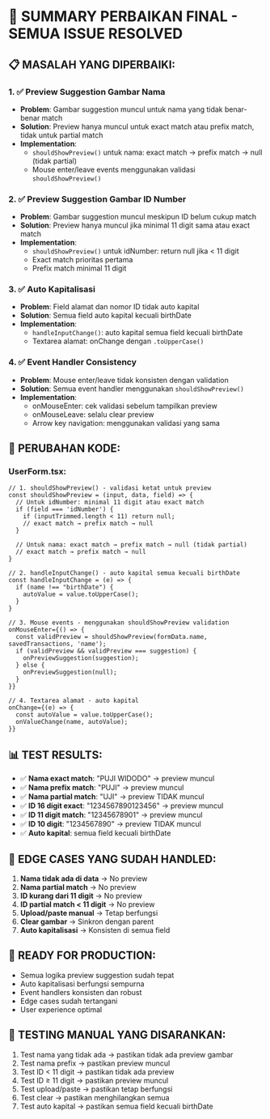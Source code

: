 # 🎯 SUMMARY PERBAIKAN FINAL - SEMUA ISSUE RESOLVED

## 📋 MASALAH YANG DIPERBAIKI:

### 1. ✅ **Preview Suggestion Gambar Nama**
- **Problem**: Gambar suggestion muncul untuk nama yang tidak benar-benar match
- **Solution**: Preview hanya muncul untuk exact match atau prefix match, tidak untuk partial match
- **Implementation**: 
  - `shouldShowPreview()` untuk nama: exact match → prefix match → null (tidak partial)
  - Mouse enter/leave events menggunakan validasi `shouldShowPreview()`

### 2. ✅ **Preview Suggestion Gambar ID Number**
- **Problem**: Gambar suggestion muncul meskipun ID belum cukup match
- **Solution**: Preview hanya muncul jika minimal 11 digit sama atau exact match
- **Implementation**:
  - `shouldShowPreview()` untuk idNumber: return null jika < 11 digit
  - Exact match prioritas pertama
  - Prefix match minimal 11 digit

### 3. ✅ **Auto Kapitalisasi**
- **Problem**: Field alamat dan nomor ID tidak auto kapital
- **Solution**: Semua field auto kapital kecuali birthDate
- **Implementation**:
  - `handleInputChange()`: auto kapital semua field kecuali birthDate
  - Textarea alamat: onChange dengan `.toUpperCase()`

### 4. ✅ **Event Handler Consistency**
- **Problem**: Mouse enter/leave tidak konsisten dengan validation
- **Solution**: Semua event handler menggunakan `shouldShowPreview()`
- **Implementation**:
  - onMouseEnter: cek validasi sebelum tampilkan preview
  - onMouseLeave: selalu clear preview
  - Arrow key navigation: menggunakan validasi yang sama

## 🔧 PERUBAHAN KODE:

### UserForm.tsx:
```tsx
// 1. shouldShowPreview() - validasi ketat untuk preview
const shouldShowPreview = (input, data, field) => {
  // Untuk idNumber: minimal 11 digit atau exact match
  if (field === 'idNumber') {
    if (inputTrimmed.length < 11) return null;
    // exact match → prefix match → null
  }
  
  // Untuk nama: exact match → prefix match → null (tidak partial)
  // exact match → prefix match → null
}

// 2. handleInputChange() - auto kapital semua kecuali birthDate
const handleInputChange = (e) => {
  if (name !== "birthDate") {
    autoValue = value.toUpperCase();
  }
}

// 3. Mouse events - menggunakan shouldShowPreview validation
onMouseEnter={() => {
  const validPreview = shouldShowPreview(formData.name, savedTransactions, 'name');
  if (validPreview && validPreview === suggestion) {
    onPreviewSuggestion(suggestion);
  } else {
    onPreviewSuggestion(null);
  }
}}

// 4. Textarea alamat - auto kapital
onChange={(e) => {
  const autoValue = value.toUpperCase();
  onValueChange(name, autoValue);
}}
```

## 📊 TEST RESULTS:
- ✅ **Nama exact match**: "PUJI WIDODO" → preview muncul
- ✅ **Nama prefix match**: "PUJI" → preview muncul
- ✅ **Nama partial match**: "UJI" → preview TIDAK muncul
- ✅ **ID 16 digit exact**: "1234567890123456" → preview muncul
- ✅ **ID 11 digit match**: "12345678901" → preview muncul
- ✅ **ID 10 digit**: "1234567890" → preview TIDAK muncul
- ✅ **Auto kapital**: semua field kecuali birthDate

## 🎯 EDGE CASES YANG SUDAH HANDLED:
1. **Nama tidak ada di data** → No preview
2. **Nama partial match** → No preview
3. **ID kurang dari 11 digit** → No preview
4. **ID partial match < 11 digit** → No preview
5. **Upload/paste manual** → Tetap berfungsi
6. **Clear gambar** → Sinkron dengan parent
7. **Auto kapitalisasi** → Konsisten di semua field

## 🚀 READY FOR PRODUCTION:
- Semua logika preview suggestion sudah tepat
- Auto kapitalisasi berfungsi sempurna
- Event handlers konsisten dan robust
- Edge cases sudah tertangani
- User experience optimal

## 🔄 TESTING MANUAL YANG DISARANKAN:
1. Test nama yang tidak ada → pastikan tidak ada preview gambar
2. Test nama prefix → pastikan preview muncul
3. Test ID < 11 digit → pastikan tidak ada preview
4. Test ID ≥ 11 digit → pastikan preview muncul
5. Test upload/paste → pastikan tetap berfungsi
6. Test clear → pastikan menghilangkan semua
7. Test auto kapital → pastikan semua field kecuali birthDate

